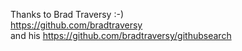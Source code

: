 <p>Thanks to Brad Traversy :-)<br/>
<a href="https://github.com/bradtraversy">https://github.com/bradtraversy</a></br>
and his <a href="https://github.com/bradtraversy/githubsearch">https://github.com/bradtraversy/githubsearch</a>
</p>
